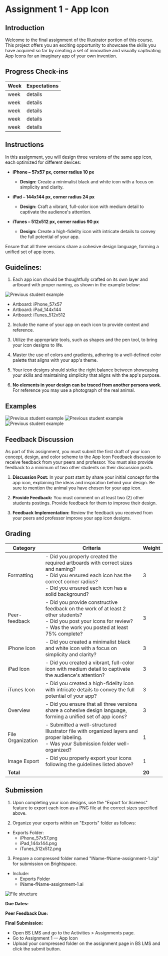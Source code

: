 # Assignment 1 - App Icon

## Introduction

Welcome to the final assignment of the Illustrator portion of this course. This project offers you an exciting opportunity to showcase the skills you have acquired so far by creating a set of innovative and visually captivating App Icons for an imaginary app of your own invention.

## Progress Check-ins

| Week | Expectations |
| ---- | ------------ |
| week | details      |
| week | details      |
| week | details      |
| week | details      |
| week | details      |

## Instructions

In this assignment, you will design three versions of the same app icon, each optimized for different devices:

- **iPhone – 57x57 px, corner radius 10 px**

  - **Design:** Create a minimalist black and white icon with a focus on simplicity and clarity.

- **iPad – 144x144 px, corner radius 24 px**

  - **Design:** Craft a vibrant, full-color icon with medium detail to captivate the audience's attention.

- **iTunes – 512x512 px, corner radius 90 px**

  - **Design:** Create a high-fidelity icon with intricate details to convey the full potential of your app.

Ensure that all three versions share a cohesive design language, forming a unified set of app icons.

## Guidelines:

1. Each app icon should be thoughtfully crafted on its own layer and artboard with proper naming, as shown in the example below:

![Previous student example](./assets/example-4.png)

- Artboard: iPhone_57x57
- Artboard: iPad_144x144
- Artboard: iTunes_512x512

2. Include the name of your app on each icon to provide context and reference.

3. Utilize the appropriate tools, such as shapes and the pen tool, to bring your icon designs to life.

4. Master the use of colors and gradients, adhering to a well-defined color palette that aligns with your app's theme.

5. Your icon designs should strike the right balance between showcasing your skills and maintaining simplicity that aligns with the app's purpose.

6. **No elements in your design can be traced from another persons work.** For reference you may use a photograph of the real animal.

## Examples

![Previous student example](./assets/example-1.png)
![Previous student example](./assets/example-2.png)
![Previous student example](./assets/example-3.png)

## Feedback Discussion

As part of this assignment, you must submit the first draft of your icon concept, design, and color scheme to the App Icon Feedback discussion to receive feedback from your peers and professor. You must also provide feedback to a minimum of two other students on their discussion posts.

1. **Discussion Post:** In your post start by share your initial concept for the app icon, explaining the ideas and inspiration behind your design. Be sure to mention the animal you have chosen for your app icon.

2. **Provide Feedback:** You must comment on at least two (2) other students postings. Provide feedback for them to improve their design.

3. **Feedback Implementation:** Review the feedback you received from your peers and professor improve your app icon designs.

<Badge type="error" text="This must be completed by the start of class of Week 7 to allow time to implement the feedback received." />

## Grading

| Category          | Criteria                                                                                                                                                                                                  | Weight |
| ----------------- | --------------------------------------------------------------------------------------------------------------------------------------------------------------------------------------------------------- | ------ |
| Formatting        | - Did you properly created the required artboards with correct sizes and naming? <br> - Did you ensured each icon has the correct corner radius? <br> - Did you ensured each icon has a solid background? | 3      |
| Peer-feedback     | - Did you provide constructive feedback on the work of at least 2 other students? <br> - Did you post your icons for review? <br> - Was the work you posted at least 75% complete?                        | 3      |
| iPhone Icon       | - Did you created a minimalist black and white icon with a focus on simplicity and clarity?                                                                                                               | 3      |
| iPad Icon         | - Did you created a vibrant, full-color icon with medium detail to captivate the audience's attention?                                                                                                    | 3      |
| iTunes Icon       | - Did you created a high-fidelity icon with intricate details to convey the full potential of your app?                                                                                                   | 3      |
| Overview          | - Did you ensure that all three versions share a cohesive design language, forming a unified set of app icons?                                                                                            | 3      |
| File Organization | - Submitted a well-structured Illustrator file with organized layers and proper labeling. <br> - Was your Submission folder well-organized?                                                               | 1      |
| Image Export      | - Did you properly export your icons following the guidelines listed above?                                                                                                                               | 1      |
| **Total**         |                                                                                                                                                                                                           | **20** |

## Submission

1. Upon completing your icon designs, use the "Export for Screens" feature to export each icon as a PNG file at the correct sizes specified above.

2. Organize your exports within an "Exports" folder as follows:

- Exports Folder:
  - iPhone_57x57.png
  - iPad_144x144.png
  - iTunes_512x512.png

3. Prepare a compressed folder named "lName-fName-assignment-1.zip" for submission on Brightspace.

- Include:
  - Exports Folder
  - lName-fName-assignment-1.ai

![File structure](./assets/file-structure.jpg)

**Due Dates:**

**Peer Feedback Due:** <br>
<Badge text="Section 300: Tuesday October 17th @3:00pm" />
<Badge type="error" text="Section 310: Monday October 16th @4:00pm" />

**Final Submission:** <br>
<Badge text="Section 300: Tuesday October 31st @3:00pm" />
<Badge type="error" text="Section 310: Monday October 30th @4:00pm" />

- Open BS LMS and go to the Activities > Assignments page.
- Go to Assignment 1 — App Icon
- Upload your compressed folder on the assignment page in BS LMS and click the submit button.
